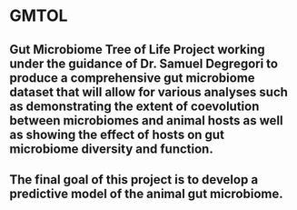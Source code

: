 # GMTOL

## Gut Microbiome Tree of Life Project working under the guidance of Dr. Samuel Degregori to produce a comprehensive gut microbiome dataset that will allow for various analyses such as demonstrating the extent of coevolution between microbiomes and animal hosts as well as showing the effect of hosts on gut microbiome diversity and function.
## The final goal of this project is to develop a predictive model of the animal gut microbiome.

